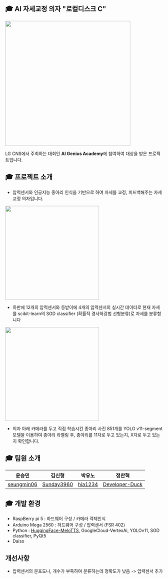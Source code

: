 ## 🎓 AI 자세교정 의자 "로컬디스크 C"
<img src="https://img1.daumcdn.net/thumb/R1280x0/?scode=mtistory2&fname=https%3A%2F%2Fblog.kakaocdn.net%2Fdn%2FbGvXFZ%2FbtsKOM9wo1H%2F172rBmaE6NHV1I74LeAom1%2Fimg.png" style="width:400px">
<p>LG CNS에서 주최하는 대회인 <b>AI Genius Academy</b>에 참여하여 대상을 받은 프로젝트입니다.</p>

 
## 🎓 프로젝트 소개
- 압력센서와 인공지능 종아리 인식을 기반으로 하여 자세를 교정, 피드백해주는 자세교정 의자입니다.
  
<img src="https://img1.daumcdn.net/thumb/R1280x0/?scode=mtistory2&fname=https%3A%2F%2Fblog.kakaocdn.net%2Fdn%2Fd8EDgy%2FbtsKN1zxGSO%2F1KAaaUekfW09KGMYhbKJZ0%2Fimg.png" 
 style="width:300px">
- 하판에 12개의 압력센서와 등받이에 4개의 압력센서의 실시간 데이터로 현재 자세를 scikit-learn의 SGD classifier (확률적 경사하강법 선형분류)로 자세를 분류합니다
  
<img src="https://img1.daumcdn.net/thumb/R1280x0/?scode=mtistory2&fname=https%3A%2F%2Fblog.kakaocdn.net%2Fdn%2Fb3Wt3l%2FbtsKN430ES1%2FuDVFjYROlYkaMNBKef8vIk%2Fimg.png" 
 style="width:300px">
- 의자 아래 카메라를 두고 직접 학습시킨 종아리 사진 851개를 YOLO v11-segment 모델을 이용하여 종아리 라벨링 후, 종아리를 11자로 두고 있는지, X자로 두고 있는지 확인합니다.

## 🎓 팀원 소개
|윤승민|김신형|박유노|정찬혁|
|------|---|---|---|
|<a href="https://github.com/seungmin06">seungmin06</a>|<a href="https://github.com/Sunday3960">Sunday3960</a>|<a href="https://github.com/hia1234">hia1234</a>|<a href="https://github.com/Developer-Duck">Developer-Duck</a>|

## 🎓 개발 환경
- RaspBerry pi 5 : 하드웨어 구성 / 카메라 객체인식
- Arduino Mega 2560 : 하드웨어 구성 / 압력센서 (FSR 402)
- Python : <a href="https://huggingface.co/myshell-ai/MeloTTS-Korean">HuggingFace-MeloTTS</a>, GoogleCloud-VertexAi, YOLOv11, SGD classifier, PyQt5
- Daiso

## 개선사항
- 압력센서의 분포도나, 개수가 부족하여 분류하는데 정확도가 낮음 -> 압력센서 추가
